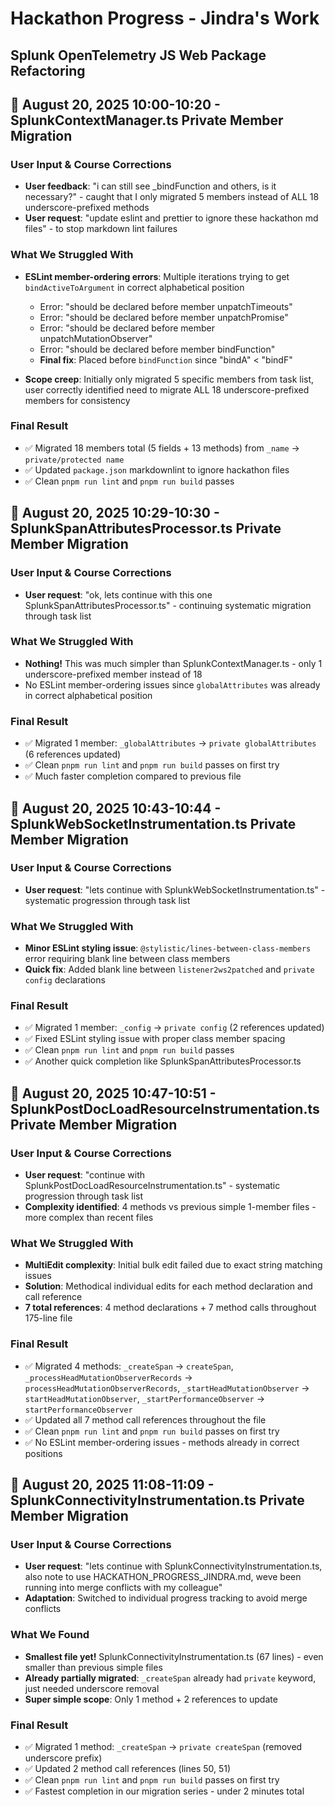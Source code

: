 # Hackathon Progress - Jindra's Work
## Splunk OpenTelemetry JS Web Package Refactoring


## 📅 **August 20, 2025 10:00-10:20** - SplunkContextManager.ts Private Member Migration

### **User Input & Course Corrections**
- **User feedback**: "i can still see _bindFunction and others, is it necessary?" - caught that I only migrated 5 members instead of ALL 18 underscore-prefixed methods
- **User request**: "update eslint and prettier to ignore these hackathon md files" - to stop markdown lint failures

### **What We Struggled With**
- **ESLint member-ordering errors**: Multiple iterations trying to get `bindActiveToArgument` in correct alphabetical position
	- Error: "should be declared before member unpatchTimeouts"
	- Error: "should be declared before member unpatchPromise"
	- Error: "should be declared before member unpatchMutationObserver"
	- Error: "should be declared before member bindFunction"
	- **Final fix**: Placed before `bindFunction` since "bindA" < "bindF"

- **Scope creep**: Initially only migrated 5 specific members from task list, user correctly identified need to migrate ALL 18 underscore-prefixed members for consistency

### **Final Result**
- ✅ Migrated 18 members total (5 fields + 13 methods) from `_name` → `private/protected name`
- ✅ Updated `package.json` markdownlint to ignore hackathon files
- ✅ Clean `pnpm run lint` and `pnpm run build` passes

## 📅 **August 20, 2025 10:29-10:30** - SplunkSpanAttributesProcessor.ts Private Member Migration

### **User Input & Course Corrections**
- **User request**: "ok, lets continue with this one SplunkSpanAttributesProcessor.ts" - continuing systematic migration through task list

### **What We Struggled With**
- **Nothing!** This was much simpler than SplunkContextManager.ts - only 1 underscore-prefixed member instead of 18
- No ESLint member-ordering issues since `globalAttributes` was already in correct alphabetical position

### **Final Result**
- ✅ Migrated 1 member: `_globalAttributes` → `private globalAttributes` (6 references updated)
- ✅ Clean `pnpm run lint` and `pnpm run build` passes on first try
- ✅ Much faster completion compared to previous file

## 📅 **August 20, 2025 10:43-10:44** - SplunkWebSocketInstrumentation.ts Private Member Migration

### **User Input & Course Corrections**
- **User request**: "lets continue with SplunkWebSocketInstrumentation.ts" - systematic progression through task list

### **What We Struggled With**
- **Minor ESLint styling issue**: `@stylistic/lines-between-class-members` error requiring blank line between class members
- **Quick fix**: Added blank line between `listener2ws2patched` and `private config` declarations

### **Final Result**
- ✅ Migrated 1 member: `_config` → `private config` (2 references updated)
- ✅ Fixed ESLint styling issue with proper class member spacing
- ✅ Clean `pnpm run lint` and `pnpm run build` passes
- ✅ Another quick completion like SplunkSpanAttributesProcessor.ts

## 📅 **August 20, 2025 10:47-10:51** - SplunkPostDocLoadResourceInstrumentation.ts Private Member Migration

### **User Input & Course Corrections**
- **User request**: "continue with SplunkPostDocLoadResourceInstrumentation.ts" - systematic progression through task list
- **Complexity identified**: 4 methods vs previous simple 1-member files - more complex than recent files

### **What We Struggled With**
- **MultiEdit complexity**: Initial bulk edit failed due to exact string matching issues
- **Solution**: Methodical individual edits for each method declaration and call reference
- **7 total references**: 4 method declarations + 7 method calls throughout 175-line file

### **Final Result**
- ✅ Migrated 4 methods: `_createSpan` → `createSpan`, `_processHeadMutationObserverRecords` → `processHeadMutationObserverRecords`, `_startHeadMutationObserver` → `startHeadMutationObserver`, `_startPerformanceObserver` → `startPerformanceObserver`
- ✅ Updated all 7 method call references throughout the file
- ✅ Clean `pnpm run lint` and `pnpm run build` passes on first try
- ✅ No ESLint member-ordering issues - methods already in correct positions

## 📅 **August 20, 2025 11:08-11:09** - SplunkConnectivityInstrumentation.ts Private Member Migration

### **User Input & Course Corrections**
- **User request**: "lets continue with SplunkConnectivityInstrumentation.ts, also note to use HACKATHON_PROGRESS_JINDRA.md, weve been running into merge conflicts with my colleague"
- **Adaptation**: Switched to individual progress tracking to avoid merge conflicts

### **What We Found**
- **Smallest file yet!** SplunkConnectivityInstrumentation.ts (67 lines) - even smaller than previous simple files
- **Already partially migrated**: `_createSpan` already had `private` keyword, just needed underscore removal
- **Super simple scope**: Only 1 method + 2 references to update

### **Final Result**
- ✅ Migrated 1 method: `_createSpan` → `private createSpan` (removed underscore prefix)
- ✅ Updated 2 method call references (lines 50, 51)
- ✅ Clean `pnpm run lint` and `pnpm run build` passes on first try
- ✅ Fastest completion in our migration series - under 2 minutes total
